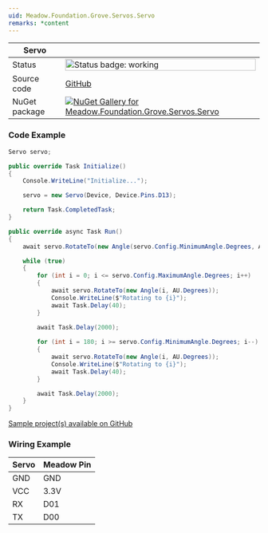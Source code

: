 ```yaml
---
uid: Meadow.Foundation.Grove.Servos.Servo
remarks: *content
---
```


| Servo | |
|--------|--------|
| Status | <img src="https://img.shields.io/badge/Working-brightgreen" style="width: auto; height: -webkit-fill-available;" alt="Status badge: working" /> |
| Source code | [GitHub](https://github.com/WildernessLabs/Meadow.Foundation.Grove/tree/main/Source/Servo) |
| NuGet package | <a href="https://www.nuget.org/packages/Meadow.Foundation.Grove.Servos.Servo/" target="_blank"><img src="https://img.shields.io/nuget/v/Meadow.Foundation.Grove.Servos.Servo.svg?label=Meadow.Foundation.Grove.Servos.Servo" alt="NuGet Gallery for Meadow.Foundation.Grove.Servos.Servo" /></a> |

### Code Example

```csharp
Servo servo;

public override Task Initialize()
{
    Console.WriteLine("Initialize...");

    servo = new Servo(Device, Device.Pins.D13);

    return Task.CompletedTask;
}

public override async Task Run()
{
    await servo.RotateTo(new Angle(servo.Config.MinimumAngle.Degrees, AU.Degrees));

    while (true)
    {
        for (int i = 0; i <= servo.Config.MaximumAngle.Degrees; i++)
        {
            await servo.RotateTo(new Angle(i, AU.Degrees));
            Console.WriteLine($"Rotating to {i}");
            await Task.Delay(40);
        }

        await Task.Delay(2000);
        
        for (int i = 180; i >= servo.Config.MinimumAngle.Degrees; i--)
        {
            await servo.RotateTo(new Angle(i, AU.Degrees));
            Console.WriteLine($"Rotating to {i}");
            await Task.Delay(40);
        }

        await Task.Delay(2000);
    }
}

```

[Sample project(s) available on GitHub](https://github.com/WildernessLabs/Meadow.Foundation.Grove/tree/main/Source/Servo/Sample/Servo_Sample)

### Wiring Example

| Servo | Meadow Pin |
|--------|------------|
| GND    | GND        |
| VCC    | 3.3V       |
| RX     | D01        |
| TX     | D00        |
